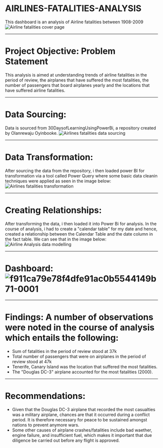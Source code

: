 # AIRLINES-FATALITIES-ANALYSIS
This dashboard is an analysis of Airline fatalities between 1908-2009
![Airline fatalities cover page](https://user-images.githubusercontent.com/107516898/202288255-feb5b334-89f2-4d65-a620-514ef254664e.jpg)


----
# Project Objective: Problem Statement
This analysis is aimed at understanding trends of airline fatalities in the period of review, the airplanes that have suffered the most fatalities, the number of passengers that board airplanes yearly and the locations that have suffered airline fatalities. 



----
# Data Sourcing:
Data is sourced from 30DaysofLearningUsingPowerBi, a repository created by Olanrewaju Oyinbooke. ![Airlines fatalities data sourcing](https://user-images.githubusercontent.com/107516898/201764631-99139a5b-4c35-4970-8599-4f6ff8bf16ce.png)



----
# Data Transformation:
After sourcing the data from the repository, i then loaded power BI for transformation via a tool called Power Query where some basic data cleanin techniques were applied as seen in the image below:
![Airlines fatalities transformation](https://user-images.githubusercontent.com/107516898/201765295-f62bde6c-31d0-461e-ab10-a943e5cc6c21.png)


----
# Creating Relationships:
After transforming the data, i then loaded it into Power Bi for analysis. In the course of analysis, i had to create a "calendar table" for my date and hence, created a relationship between the Calendar Table and the date column in the fact table. We can see that in the image below:
![Airline Analysis data modelling](https://user-images.githubusercontent.com/107516898/201766183-33f71d1b-fd59-4b4b-ad43-60609870c22b.png)



----
# Dashboard: ![f911ca79e78f4dfe91ac0b5544149b71-0001](https://user-images.githubusercontent.com/107516898/201775761-1aec1cfd-0e99-4411-af9b-21b18fc38b75.jpg)






----
# Findings: A number of observations were noted in the course of analysis which entails the following:
- Sum of fatalities in the period of review stood at 37k
- Total number of passengers that were on airplanes in the period of review stood at 47k
- Tenerife, Canary Island was the location that suffered the most fatalities. 
- The "Douglas DC-3" airplane accounted for the most fatalities (2000).



----
# Recommendations: 
- Given that the Douglas DC-3 airplane that recorded the most casualties was a military airplane, chances are that it occurred during a conflict period. It is therefore necessary for peace to be sustained amongst nations to prevent anymore wars.
- Some other causes of airplane crashes/fatalities include bad waether, engine failure, and insufficient fuel, which makes it important that due diligence be carried out before any flight is approved. 
